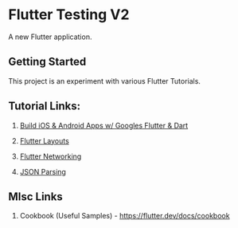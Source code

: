 # Flutter Testing V2

A new Flutter application.

## Getting Started

This project is an experiment with various Flutter Tutorials.

## Tutorial Links:

1) [Build iOS & Android Apps w/ Googles Flutter & Dart](https://www.youtube.com/watch?v=6ZCz6Ylqk3A)

2) [Flutter Layouts](https://github.com/bizz84/layout-demo-flutter) 

3) [Flutter Networking](https://medium.com/flutter-community/working-with-apis-in-flutter-8745968103e9)

4) [JSON Parsing](https://medium.com/flutter-community/parsing-complex-json-in-flutter-747c46655f51) 

## MIsc Links

1) Cookbook (Useful Samples) - https://flutter.dev/docs/cookbook


